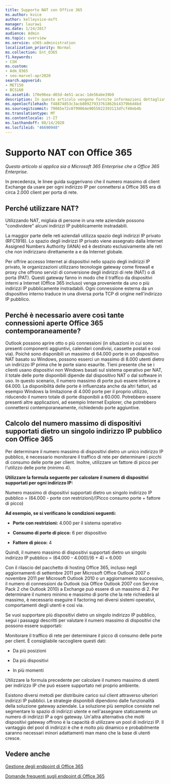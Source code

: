 ```yaml
---
title: Supporto NAT con Office 365
ms.author: kvice
author: kelleyvice-msft
manager: laurawi
ms.date: 1/24/2017
audience: Admin
ms.topic: overview
ms.service: o365-administration
localization_priority: Normal
ms.collection: Ent_O365
f1.keywords:
- CSH
ms.custom:
- Adm_O365
- seo-marvel-apr2020
search.appverid:
- MET150
- BCS160
ms.assetid: 170e96ea-d65d-4e51-acac-1de56abe39b9
description: In questo articolo vengono fornite informazioni dettagliate su come approssimare il numero di client che è possibile utilizzare per ogni indirizzo IP dell'organizzazione tramite NAT.
ms.openlocfilehash: f48874853c3acb80927933761862b14379b6d4bd
ms.sourcegitcommit: 79065e72c0799064e9055022393113dfcf40eb4b
ms.translationtype: MT
ms.contentlocale: it-IT
ms.lasthandoff: 08/14/2020
ms.locfileid: "46690948"
---
```

# <a name="nat-support-with-office-365"></a>Supporto NAT con Office 365

*Questo articolo si applica sia a Microsoft 365 Enterprise che a Office 365 Enterprise*.

In precedenza, le linee guida suggerivano che il numero massimo di client Exchange da usare per ogni indirizzo IP per connettersi a Office 365 era di circa 2.000 client per porta di rete.
  
## <a name="why-use-nat"></a>Perché utilizzare NAT?

Utilizzando NAT, migliaia di persone in una rete aziendale possono "condividere" alcuni indirizzi IP pubblicamente instradabili.
  
La maggior parte delle reti aziendali utilizza spazio degli indirizzi IP privato (RFC1918). Lo spazio degli indirizzi IP privato viene assegnato dalla Internet Assigned Numbers Authority (IANA) ed è destinato esclusivamente alle reti che non indirizzano direttamente a e da Internet globale.
  
Per offrire accesso Internet ai dispositivi nello spazio degli indirizzi IP privato, le organizzazioni utilizzano tecnologie gateway come firewall e proxy che offrono servizi di conversione degli indirizzi di rete (NAT) o di porta (PAT). Questi gateway fanno in modo che il traffico da dispositivi interni a Internet (Office 365 incluso) venga proveniente da uno o più indirizzi IP pubblicamente instradabili. Ogni connessione esterna da un dispositivo interno traduce in una diversa porta TCP di origine nell'indirizzo IP pubblico. 
  
## <a name="why-do-you-need-to-have-so-many-connections-open-to-office-365-at-the-same-time"></a>Perché è necessario avere così tante connessioni aperte Office 365 contemporaneamente?

Outlook possono aprire otto o più connessioni (in situazioni in cui sono presenti componenti aggiuntivi, calendari condivisi, cassette postali e così via). Poiché sono disponibili un massimo di 64.000 porte in un dispositivo NAT basato su Windows, possono esserci un massimo di 8.000 utenti dietro un indirizzo IP prima che le porte siano esaurite. Tieni presente che se i clienti usano dispositivi non Windows basati sul sistema operativo per NAT, il totale delle porte disponibili dipende dal dispositivo NAT o dal software in uso. In questo scenario, il numero massimo di porte può essere inferiore a 64.000. La disponibilità delle porte è influenzata anche da altri fattori, ad esempio Windows la limitazione di 4.000 porte per il proprio utilizzo, riducendo il numero totale di porte disponibili a 60.000. Potrebbero essere presenti altre applicazioni, ad esempio Internet Explorer, che potrebbero connettersi contemporaneamente, richiedendo porte aggiuntive.
  
## <a name="calculating-maximum-supported-devices-behind-a-single-public-ip-address-with-office-365"></a>Calcolo del numero massimo di dispositivi supportati dietro un singolo indirizzo IP pubblico con Office 365

Per determinare il numero massimo di dispositivi dietro un unico indirizzo IP pubblico, è necessario monitorare il traffico di rete per determinare i picchi di consumo delle porte per client. Inoltre, utilizzare un fattore di picco per l'utilizzo delle porte (minimo 4). 
  
 **Utilizzare la formula seguente per calcolare il numero di dispositivi supportati per ogni indirizzo IP:**
  
Numero massimo di dispositivi supportati dietro un singolo indirizzo IP pubblico = (64.000 - porte con restrizioni)/(Picco consumo porte + fattore di picco)
  
 **Ad esempio, se si verificano le condizioni seguenti:**
  
- **Porte con restrizioni:** 4.000 per il sistema operativo

- **Consumo di porte di picco:** 6 per dispositivo

- **Fattore di picco:** 4

Quindi, il numero massimo di dispositivi supportati dietro un singolo indirizzo IP pubblico = (64.000 - 4.000)/(6 + 4) = 6.000
  
Con il rilascio del pacchetto di hosting Office 365, incluso negli aggiornamenti di settembre 2011 per Microsoft Office Outlook 2007 o novembre 2011 per Microsoft Outlook 2010 o un aggiornamento successivo, il numero di connessioni da Outlook (sia Office Outlook 2007 con Service Pack 2 che Outlook 2010) a Exchange può essere di un massimo di 2. Per determinare il numero minimo e massimo di porte che la rete richiederà al massimo, è necessario eseguire il factoring nei diversi sistemi operativi, comportamenti degli utenti e così via.
  
Se vuoi supportare più dispositivi dietro un singolo indirizzo IP pubblico, segui i passaggi descritti per valutare il numero massimo di dispositivi che possono essere supportati:
  
Monitorare il traffico di rete per determinare il picco di consumo delle porte per client. È consigliabile raccogliere questi dati:
  
- Da più posizioni
    
- Da più dispositivi
    
- In più momenti
    
Utilizzare la formula precedente per calcolare il numero massimo di utenti per indirizzo IP che può essere supportato nel proprio ambiente.
  
Esistono diversi metodi per distribuire carico sul client attraverso ulteriori indirizzi IP pubblici. Le strategie disponibili dipendono dalle funzionalità della soluzione gateway aziendale. La soluzione più semplice consiste nel segmentare lo spazio di indirizzi utente e nell'assegnare staticamente un numero di indirizzi IP a ogni gateway. Un'altra alternativa che molti dispositivi gateway offrono è la capacità di utilizzare un pool di indirizzi IP. Il vantaggio del pool di indirizzi è che è molto più dinamico e probabilmente saranno necessari minori adattamenti man mano che la base di utenti cresce.
  
## <a name="see-also"></a>Vedere anche

[Gestione degli endpoint di Office 365](https://support.office.com/article/99cab9d4-ef59-4207-9f2b-3728eb46bf9a)
  
[Domande frequenti sugli endpoint di Office 365](https://support.office.com/article/d4088321-1c89-4b96-9c99-54c75cae2e6d)
